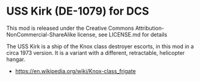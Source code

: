 # USS Kirk (DE-1079) for DCS

This mod is released under the Creative Commons Attribution-NonCommercial-ShareAlike license, see LICENSE.md for details

The USS Kirk is a ship of the Knox class destroyer escorts, in this mod in a circa 1973 version. It is a variant with a different, retractable, helicopter hangar. 

* https://en.wikipedia.org/wiki/Knox-class_frigate
